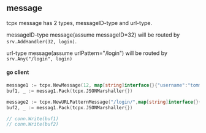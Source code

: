 ## message
tcpx message has 2 types, messageID-type and url-type.

messageID-type message(assume messageID=32) will be routed by `srv.AddHandler(32, login)`.

url-type message(assume urlPattern="/login") will be routed by `srv.Any("/login", login)`

#### go client
```go
message1 := tcpx.NewMessage(12, map[string]interface{}{"username":"tommy"})
buf1, _ := messag1.Pack(tcpx.JSONMarshaller{})

message2 := tcpx.NewURLPatternMessage("/login/",map[string]interface{}{"username":"tommy"})
buf2, _ := messag1.Pack(tcpx.JSONMarshaller{})

// conn.Write(buf1)
// conn.Write(buf2)
```
